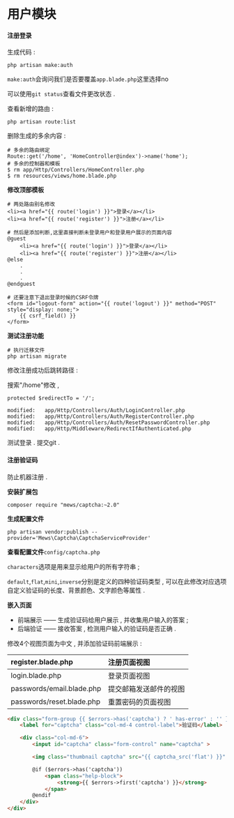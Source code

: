 # 用户模块

#### 注册登录

生成代码 :

```
php artisan make:auth
```

`make:auth`会询问我们是否要覆盖`app.blade.php`这里选择no

可以使用`git status`查看文件更改状态 .

查看新增的路由 :

```
php artisan route:list
```

删除生成的多余内容 :

```
# 多余的路由绑定
Route::get('/home', 'HomeController@index')->name('home');
# 多余的控制器和模板
$ rm app/Http/Controllers/HomeController.php
$ rm resources/views/home.blade.php
```

**修改顶部模板**

```
# 两处路由别名修改
<li><a href="{{ route('login') }}">登录</a></li>
<li><a href="{{ route('register') }}">注册</a></li>

# 然后是添加判断,这里直接判断未登录用户和登录用户展示的页面内容
@guest
    <li><a href="{{ route('login') }}">登录</a></li>
    <li><a href="{{ route('register') }}">注册</a></li>
@else
    .
    .
    .
@endguest

# 还要注意下退出登录时候的CSRF令牌
<form id="logout-form" action="{{ route('logout') }}" method="POST" style="display: none;">
    {{ csrf_field() }}
</form>
```

**测试注册功能**

```
# 执行迁移文件
php artisan migrate
```

修改注册成功后跳转路径 :

搜索"/home"修改 ,

```
protected $redirectTo = '/';
```

```
modified:   app/Http/Controllers/Auth/LoginController.php
modified:   app/Http/Controllers/Auth/RegisterController.php
modified:   app/Http/Controllers/Auth/ResetPasswordController.php
modified:   app/Http/Middleware/RedirectIfAuthenticated.php
```

测试登录 . 提交git .

#### 注册验证码

防止机器注册 .

**安装扩展包**

```
composer require "mews/captcha:~2.0"
```

**生成配置文件**

```
php artisan vendor:publish --provider='Mews\Captcha\CaptchaServiceProvider'
```

**查看配置文件**`config/captcha.php`

`characters`选项是用来显示给用户的所有字符串 ;

`default`,`flat`,`mini`,`inverse`分别是定义的四种验证码类型 , 可以在此修改对应选项自定义验证码的长度、背景颜色、文字颜色等属性 .

**嵌入页面**

* 前端展示 —— 生成验证码给用户展示 , 并收集用户输入的答案 ;
* 后端验证 —— 接收答案 , 检测用户输入的验证码是否正确 .

修改4个视图页面为中文 , 并添加验证码前端展示 :

| register.blade.php | 注册页面视图 |
| :--- | :--- |
| login.blade.php | 登录页面视图 |
| passwords/email.blade.php | 提交邮箱发送邮件的视图 |
| passwords/reset.blade.php | 重置密码的页面视图 |

```html
<div class="form-group {{ $errors->has('captcha') ? ' has-error' : '' }}">
    <label for="captcha" class="col-md-4 control-label">验证码</label>

    <div class="col-md-6">
        <input id="captcha" class="form-control" name="captcha" >

        <img class="thumbnail captcha" src="{{ captcha_src('flat') }}" onclick="this.src='/captcha/flat?'+Math.random()" title="点击图片重新获取验证码">

        @if ($errors->has('captcha'))
            <span class="help-block">
                <strong>{{ $errors->first('captcha') }}</strong>
            </span>
        @endif
    </div>
</div>
```




